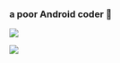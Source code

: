 ### a poor Android coder 👋

![](https://github-readme-stats.vercel.app/api?username=Kimhooo&show_icons=true&icon_color=199861&count_private=true)

![](https://komarev.com/ghpvc/?username=Kimhooo)
